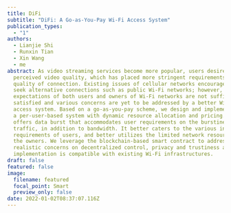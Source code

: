 ```yaml
---
title: DiFi
subtitle: "DiFi: A Go-as-You-Pay Wi-Fi Access System"
publication_types:
  - "1"
authors:
  - Lianjie Shi
  - Runxin Tian
  - Xin Wang
  - me
abstract: As video streaming services become more popular, users desire high
  perceived video quality, which has placed more stringent requirements on the
  quality of connection. Existing issues of cellular networks encourage users to
  seek alternative connections such as public Wi-Fi networks; however,
  expectations of both users and owners of Wi-Fi networks are not sufficiently
  satisfied and various concerns are yet to be addressed by a better Wi-Fi
  access system. Based on a go-as-you-pay scheme, we design and implement DiFi,
  a per-user-based system with dynamic resource allocation and pricing. DiFi
  offers data burst that accommodates user requirements on the burstiness of
  traffic, in addition to bandwidth. It better caters to the various individual
  requirements of users, and better utilizes the limited network resources for
  the owners. We leverage the blockchain-based smart contract to address
  realistic concerns on decentralized control, privacy and trustiness and our
  implementation is compatible with existing Wi-Fi infrastructures.
draft: false
featured: false
image:
  filename: featured
  focal_point: Smart
  preview_only: false
date: 2022-01-02T08:37:07.116Z
---
```

